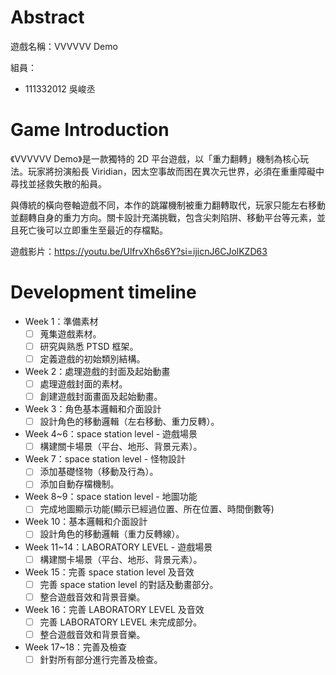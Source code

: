 # Abstract

遊戲名稱：VVVVVV Demo

組員：

- 111332012 吳峻丞

# Game Introduction

《VVVVVV Demo》是一款獨特的 2D 平台遊戲，以「重力翻轉」機制為核心玩法。玩家將扮演船長 Viridian，因太空事故而困在異次元世界，必須在重重障礙中尋找並拯救失散的船員。

與傳統的橫向卷軸遊戲不同，本作的跳躍機制被重力翻轉取代，玩家只能左右移動並翻轉自身的重力方向。關卡設計充滿挑戰，包含尖刺陷阱、移動平台等元素，並且死亡後可以立即重生至最近的存檔點。 

遊戲影片：https://youtu.be/UlfrvXh6s6Y?si=ijicnJ6CJolKZD63

# Development timeline

- Week 1：準備素材
  - [ ] 蒐集遊戲素材。
  - [ ] 研究與熟悉 PTSD 框架。
  - [ ] 定義遊戲的初始類別結構。

- Week 2：處理遊戲的封面及起始動畫
  - [ ] 處理遊戲封面的素材。
  - [ ] 創建遊戲封面畫面及起始動畫。

- Week 3：角色基本邏輯和介面設計
  - [ ] 設計角色的移動邏輯（左右移動、重力反轉）。

- Week 4~6：space station level - 遊戲場景
  - [ ] 構建關卡場景（平台、地形、背景元素）。  

- Week 7：space station level - 怪物設計
  - [ ] 添加基礎怪物（移動及行為）。
  - [ ] 添加自動存檔機制。

- Week 8~9：space station level - 地圖功能
  - [ ] 完成地圖顯示功能(顯示已經過位置、所在位置、時間倒數等)

- Week 10：基本邏輯和介面設計
  - [ ] 設計角色的移動邏輯（重力反轉線）。

- Week 11~14：LABORATORY LEVEL - 遊戲場景
  - [ ] 構建關卡場景（平台、地形、背景元素）。  

- Week 15：完善 space station level 及音效
  - [ ] 完善 space station level 的對話及動畫部分。
  - [ ] 整合遊戲音效和背景音樂。

- Week 16：完善 LABORATORY LEVEL 及音效
  - [ ] 完善 LABORATORY LEVEL 未完成部分。
  - [ ] 整合遊戲音效和背景音樂。

- Week 17~18：完善及檢查
  - [ ] 針對所有部分進行完善及檢查。

